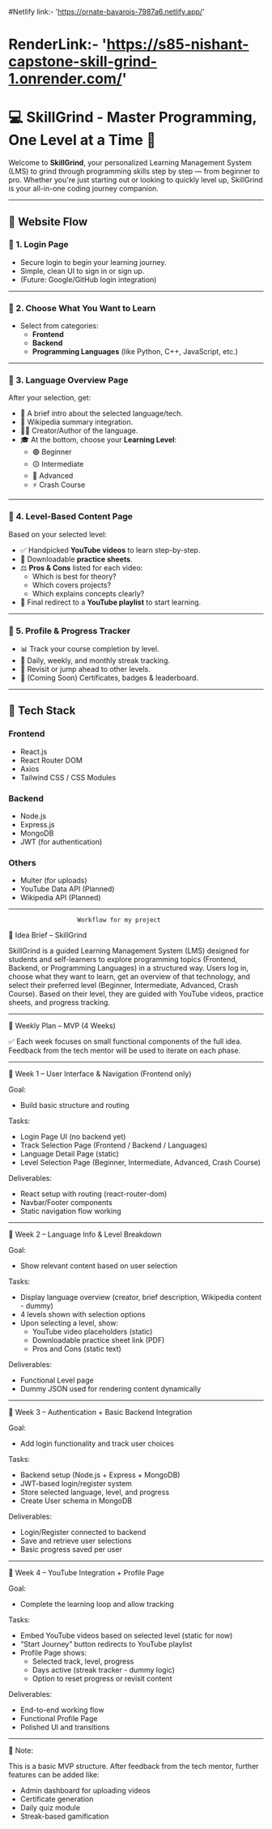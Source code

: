 #Netlify link:- 'https://ornate-bavarois-7987a6.netlify.app/'
# RenderLink:- 'https://s85-nishant-capstone-skill-grind-1.onrender.com/'
# 💻 SkillGrind - Master Programming, One Level at a Time 🚀

Welcome to **SkillGrind**, your personalized Learning Management System (LMS) to grind through programming skills step by step — from beginner to pro. Whether you're just starting out or looking to quickly level up, SkillGrind is your all-in-one coding journey companion.

---

## 🧭 Website Flow

### 🔐 1. Login Page
- Secure login to begin your learning journey.
- Simple, clean UI to sign in or sign up.
- (Future: Google/GitHub login integration)

---

### 🎯 2. Choose What You Want to Learn
- Select from categories:
  - **Frontend**
  - **Backend**
  - **Programming Languages** (like Python, C++, JavaScript, etc.)

---

### 📘 3. Language Overview Page
After your selection, get:
- 📖 A brief intro about the selected language/tech.
- 🧠 Wikipedia summary integration.
- 👨‍💻 Creator/Author of the language.
- 🎓 At the bottom, choose your **Learning Level**:
  - 🟢 Beginner  
  - 🟡 Intermediate  
  - 🔴 Advanced  
  - ⚡ Crash Course

---

### 🎥 4. Level-Based Content Page
Based on your selected level:
- ✅ Handpicked **YouTube videos** to learn step-by-step.
- 📝 Downloadable **practice sheets**.
- ⚖️ **Pros & Cons** listed for each video:
  - Which is best for theory?
  - Which covers projects?
  - Which explains concepts clearly?
- 🔗 Final redirect to a **YouTube playlist** to start learning.

---

### 👤 5. Profile & Progress Tracker
- 📊 Track your course completion by level.
- 📅 Daily, weekly, and monthly streak tracking.
- 🔄 Revisit or jump ahead to other levels.
- 🚀 (Coming Soon) Certificates, badges & leaderboard.

---

## 🧱 Tech Stack

### Frontend
- React.js
- React Router DOM
- Axios
- Tailwind CSS / CSS Modules

### Backend
- Node.js
- Express.js
- MongoDB
- JWT (for authentication)

### Others
- Multer (for uploads)
- YouTube Data API (Planned)
- Wikipedia API (Planned)

---

                       Workflow for my project
📌 Idea Brief – SkillGrind

SkillGrind is a guided Learning Management System (LMS) designed for students and self-learners to explore programming topics (Frontend, Backend, or Programming Languages) in a structured way. Users log in, choose what they want to learn, get an overview of that technology, and select their preferred level (Beginner, Intermediate, Advanced, Crash Course). Based on their level, they are guided with YouTube videos, practice sheets, and progress tracking.

---

📅 Weekly Plan – MVP (4 Weeks)

✅ Each week focuses on small functional components of the full idea. Feedback from the tech mentor will be used to iterate on each phase.

---

🔹 Week 1 – User Interface & Navigation (Frontend only)

Goal:
- Build basic structure and routing

Tasks:
- Login Page UI (no backend yet)
- Track Selection Page (Frontend / Backend / Languages)
- Language Detail Page (static)
- Level Selection Page (Beginner, Intermediate, Advanced, Crash Course)

Deliverables:
- React setup with routing (react-router-dom)
- Navbar/Footer components
- Static navigation flow working

---

🔹 Week 2 – Language Info & Level Breakdown

Goal:
- Show relevant content based on user selection

Tasks:
- Display language overview (creator, brief description, Wikipedia content - dummy)
- 4 levels shown with selection options
- Upon selecting a level, show:
  - YouTube video placeholders (static)
  - Downloadable practice sheet link (PDF)
  - Pros and Cons (static text)

Deliverables:
- Functional Level page
- Dummy JSON used for rendering content dynamically

---

🔹 Week 3 – Authentication + Basic Backend Integration

Goal:
- Add login functionality and track user choices

Tasks:
- Backend setup (Node.js + Express + MongoDB)
- JWT-based login/register system
- Store selected language, level, and progress
- Create User schema in MongoDB

Deliverables:
- Login/Register connected to backend
- Save and retrieve user selections
- Basic progress saved per user

---

🔹 Week 4 – YouTube Integration + Profile Page

Goal:
- Complete the learning loop and allow tracking

Tasks:
- Embed YouTube videos based on selected level (static for now)
- “Start Journey” button redirects to YouTube playlist
- Profile Page shows:
  - Selected track, level, progress
  - Days active (streak tracker - dummy logic)
  - Option to reset progress or revisit content

Deliverables:
- End-to-end working flow
- Functional Profile Page
- Polished UI and transitions

---

📝 Note:

This is a basic MVP structure. After feedback from the tech mentor, further features can be added like:
- Admin dashboard for uploading videos
- Certificate generation
- Daily quiz module
- Streak-based gamification


